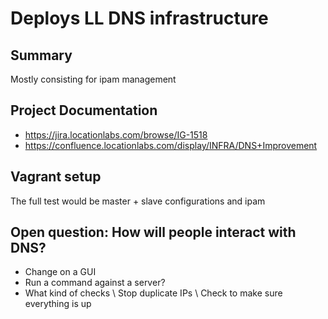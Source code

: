 # Deploys LL DNS infrastructure

## Summary

Mostly consisting for ipam management 

## Project Documentation

- https://jira.locationlabs.com/browse/IG-1518 
- https://confluence.locationlabs.com/display/INFRA/DNS+Improvement

## Vagrant setup 

The full test would be master + slave configurations and ipam




## Open question: How will people interact with DNS?
- Change on a GUI
- Run a command against a server?
- What kind of checks
 \ Stop duplicate IPs
 \ Check to make sure everything is up
